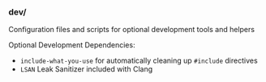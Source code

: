 ### dev/

Configuration files and scripts for optional development tools and helpers

Optional Development Dependencies:

- `include-what-you-use` for automatically cleaning up `#include` directives
- `LSAN` Leak Sanitizer included with Clang

